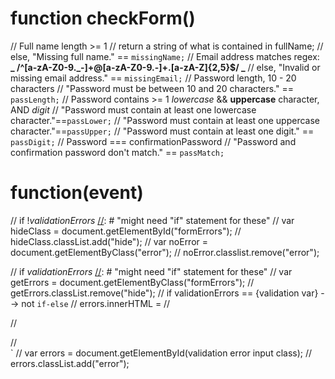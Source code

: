 [//]: # "Performs input validation upon button 'click'"

# function checkForm()

// Full name length >= 1
// return a string of what is contained in fullName;
// else, "Missing full name." == `missingName;`
// Email address matches regex:
**_ /^[a-zA-Z0-9._-]+@[a-zA-Z0-9.-]+\.[a-zA-Z]{2,5}$/ _**
// else, "Invalid or missing email address." == `missingEmail;`
// Password length, 10 - 20 characters
// "Password must be between 10 and 20 characters." == `passLength;`
// Password contains >= 1 _lowercase_ && **uppercase** character, AND _digit_
// "Password must contain at least one lowercase character."==`passLower;`
// "Password must contain at least one uppercase character."==`passUpper;`
// "Password must contain at least one digit." == `passDigit;`
// Password === confirmationPassword
// "Password and confirmation password don't match." == `passMatch;`

[//]: # "Is .addEventListener"

# function(event)

// if !_validationErrors_
[//]: # "might need "if" statement for these"
// var hideClass = document.getElementById("formErrors");
// hideClass.classList.add("hide");
// var noError = document.getElementByClass("error");
// noError.classlist.remove("error");

// if _validationErrors_
[//]: # "might need "if" statement for these"
// var getErrors = document.getElementByClass("formErrors");
// getErrors.classList.remove("hide");
// if validationErrors == {validation var} --> not `if-else`
// errors.innerHTML =
// <div id="formErrors">
//<p> </p>
//</div>`
// var errors = document.getElementById(validation error input class);
// errors.classList.add("error");

